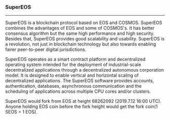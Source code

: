 ### SuperEOS

***

SuperEOS is a blockchain protocol based on EOS and COSMOS. SuperEOS combines the advantages of EOS and some of COSMOS's. It has better consensus algorithm but the same high performance and high security. Besides that, SuperEOS provides good scalability and usability. SuperEOS is a revolution, not just in blockchain technology but also towards enabling fairer peer-to-peer digital jurisdictions.

SuperEOS operates as a smart contract platform and decentralized operating system intended for the deployment of industrial-scale decentralized applications through a decentralized autonomous corporation model. It is designed to enable vertical and horizontal scaling of decentralized applications. The SuperEOS software provides accounts, authentication, databases, asynchronous communication and the scheduling of applications across multiple CPU cores and/or clusters. 

SuperEOS would fork from EOS at height 68262092 (2019.7.12 16:00 UTC). Anyone holding EOS coin before the fork height would get the fork coin(1 SEOS = 1 EOS).
